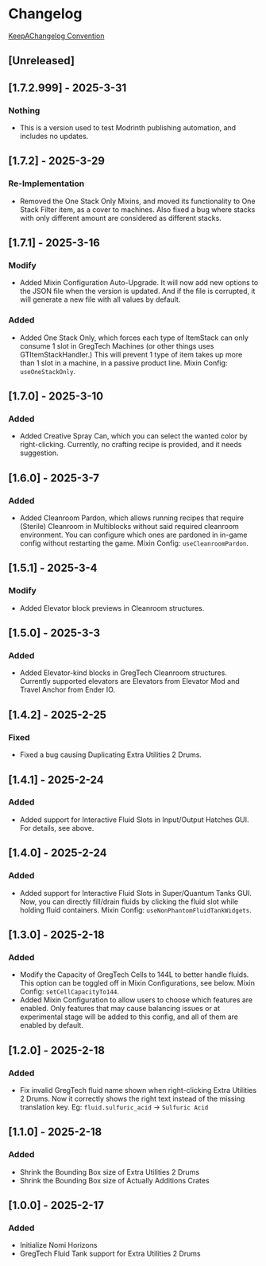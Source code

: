 # Changelog

[KeepAChangelog Convention](https://keepachangelog.com/en/1.1.0/)

## [Unreleased]

## [1.7.2.999] - 2025-3-31

### Nothing

- This is a version used to test Modrinth publishing automation, and includes no updates.

## [1.7.2] - 2025-3-29

### Re-Implementation

- Removed the One Stack Only Mixins, and moved its functionality to One Stack Filter item, as a cover to machines.
  Also fixed a bug where stacks with only different amount are considered as different stacks.

## [1.7.1] - 2025-3-16

### Modify

- Added Mixin Configuration Auto-Upgrade.
  It will now add new options to the JSON file when the version is updated.
  And if the file is corrupted, it will generate a new file with all values by default.

### Added

- Added One Stack Only, which forces each type of ItemStack can only consume 1 slot in GregTech Machines (or other
  things uses GTItemStackHandler.)
  This will prevent 1 type of item takes up more than 1 slot in a machine, in a passive product line.
  Mixin Config: `useOneStackOnly`.

## [1.7.0] - 2025-3-10

### Added

- Added Creative Spray Can, which you can select the wanted color by right-clicking.
  Currently, no crafting recipe is provided, and it needs suggestion.

## [1.6.0] - 2025-3-7

### Added

- Added Cleanroom Pardon, which allows running recipes that require (Sterile) Cleanroom in Multiblocks without said
  required cleanroom environment.
  You can configure which ones are pardoned in in-game config without restarting the game.
  Mixin Config: `useCleanroomPardon`.

## [1.5.1] - 2025-3-4

### Modify

- Added Elevator block previews in Cleanroom structures.

## [1.5.0] - 2025-3-3

### Added

- Added Elevator-kind blocks in GregTech Cleanroom structures.
  Currently supported elevators are Elevators from Elevator Mod and Travel Anchor from Ender IO.

## [1.4.2] - 2025-2-25

### Fixed

- Fixed a bug causing Duplicating Extra Utilities 2 Drums.

## [1.4.1] - 2025-2-24

### Added

- Added support for Interactive Fluid Slots in Input/Output Hatches GUI.
  For details, see above.

## [1.4.0] - 2025-2-24

### Added

- Added support for Interactive Fluid Slots in Super/Quantum Tanks GUI.
  Now, you can directly fill/drain fluids by clicking the fluid slot while holding fluid containers.
  Mixin Config: `useNonPhantomFluidTankWidgets`.

## [1.3.0] - 2025-2-18

### Added

- Modify the Capacity of GregTech Cells to 144L to better handle fluids.
  This option can be toggled off in Mixin Configurations, see below.
  Mixin Config: `setCellCapacityTo144`.
- Added Mixin Configuration to allow users to choose which features are enabled.
  Only features that may cause balancing issues or at experimental stage will be added to this config,
  and all of them are enabled by default.

## [1.2.0] - 2025-2-18

### Added

- Fix invalid GregTech fluid name shown when right-clicking Extra Utilities 2 Drums.
  Now it correctly shows the right text instead of the missing translation key.
  Eg: `fluid.sulfuric_acid` -> `Sulfuric Acid`

## [1.1.0] - 2025-2-18

### Added

- Shrink the Bounding Box size of Extra Utilities 2 Drums
- Shrink the Bounding Box size of Actually Additions Crates

## [1.0.0] - 2025-2-17

### Added

- Initialize Nomi Horizons
- GregTech Fluid Tank support for Extra Utilities 2 Drums
